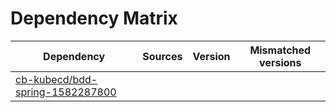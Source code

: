 # Dependency Matrix

Dependency | Sources | Version | Mismatched versions
---------- | ------- | ------- | -------------------
[cb-kubecd/bdd-spring-1582287800](https://github.com/cb-kubecd/bdd-spring-1582287800.git) |  | []() | 
